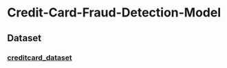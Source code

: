 # Credit-Card-Fraud-Detection-Model

## Dataset
### [creditcard_dataset](https://www.kaggle.com/mlg-ulb/creditcardfraud?select=creditcard.csv)


